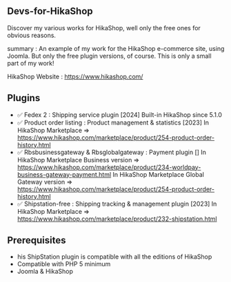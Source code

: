 ## Devs-for-HikaShop
 Discover my various works for HikaShop, well only the free ones for obvious reasons.

summary :
An example of my work for the HikaShop e-commerce site, using Joomla.
But only the free plugin versions, of course.
This is only a small part of my work!

HikaShop Website : https://www.hikashop.com/

## Plugins

- ✅ Fedex 2 : Shipping service plugin [2024]
     Built-in HikaShop since 5.1.0
- ✅ Product order listing : Product management & statistics [2023]
    In HikaShop Marketplace => https://www.hikashop.com/marketplace/product/254-product-order-history.html
- ✅ Rbsbusinessgateway & Rbsglobalgateway : Payment plugin []
    In HikaShop Marketplace Business version => https://www.hikashop.com/marketplace/product/234-worldpay-business-gateway-payment.html
    In HikaShop Marketplace Global Gateway version => https://www.hikashop.com/marketplace/product/254-product-order-history.html
- ✅ Shipstation-free : Shipping tracking & management plugin [2023]
    In HikaShop Marketplace => https://www.hikashop.com/marketplace/product/232-shipstation.html


## Prerequisites  
- his ShipStation plugin is compatible with all the editions of HikaShop
- Compatible with PHP 5 minimum
- Joomla & HikaShop 
